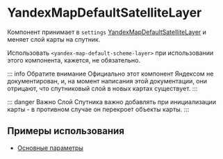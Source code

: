 # YandexMapDefaultSatelliteLayer

Компонент принимает в `settings` [YandexMapDefaultSatelliteLayer](https://yandex.ru/dev/jsapi30/doc/ru/ref/#YMapDefaultSatelliteLayerProps) и меняет слой карты на спутник.

Использовать `<yandex-map-default-scheme-layer>` при использовании этого компонента, кажется, не обязательно.

::: info Обратите внимание
Официально этот компонент Яндексом не документирован, и, на момент написания этой документации, они отрицают, что спутниковый слой в новых картах существует.
:::

::: danger Важно
Слой Спутника важно добавлять при инициализации карты - в противном случае он перекроет объекты карты.
:::

## Примеры использования

- [Основные параметры](/examples/map-params)
